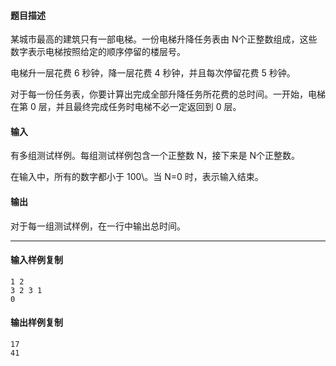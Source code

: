 #### 题目描述

某城市最高的建筑只有一部电梯。一份电梯升降任务表由 N个正整数组成，这些数字表示电梯按照给定的顺序停留的楼层号。

电梯升一层花费 6 秒钟，降一层花费 4 秒钟，并且每次停留花费 5 秒钟。

对于每一份任务表，你要计算出完成全部升降任务所花费的总时间。一开始，电梯在第 0 层，并且最终完成任务时电梯不必一定返回到 0 层。

#### 输入

有多组测试样例。每组测试样例包含一个正整数 N，接下来是 N个正整数。

在输入中，所有的数字都小于 100\。当 N=0 时，表示输入结束。

#### 输出

对于每一组测试样例，在一行中输出总时间。

___

#### 输入样例复制

```
1 2
3 2 3 1
0
```

#### 输出样例复制

```
17
41
```